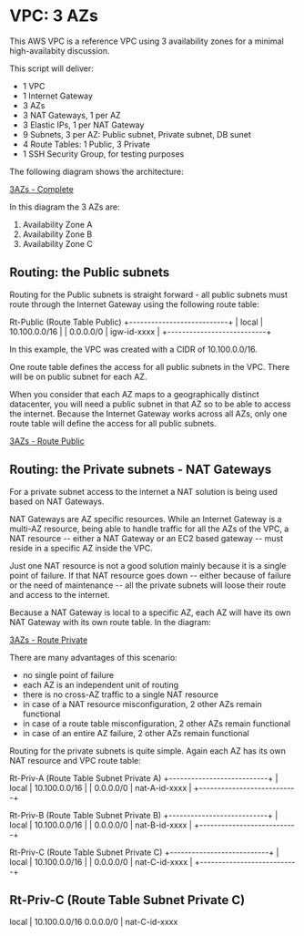 # VPC: 3 AZs

This AWS VPC is a reference VPC using 3 availability zones for a minimal
high-availabity discussion.

This script will deliver:
* 1 VPC
* 1 Internet Gateway
* 3 AZs
* 3 NAT Gateways, 1 per AZ
* 3 Elastic IPs, 1 per NAT Gateway
* 9 Subnets, 3 per AZ: Public subnet, Private subnet, DB sunet
* 4 Route Tables: 1 Public, 3 Private
* 1 SSH Security Group, for testing purposes


The following diagram shows the architecture:

[3AZs - Complete](img/vpc-3az-complete.png)


In this diagram the 3 AZs are:
1. Availability Zone A
2. Availability Zone B
3. Availability Zone C



## Routing: the Public subnets

Routing for the Public subnets is straight forward - all public subnets must
route through the Internet Gateway using the following route table:

Rt-Public (Route Table Public)
+---------------------------+
| local     | 10.100.0.0/16 |
| 0.0.0.0/0 | igw-id-xxxx   |
+---------------------------+

In this example, the VPC was created with a CIDR of 10.100.0.0/16.

One route table defines the access for all public subnets in the VPC. There will
be on public subnet for each AZ.

When you consider that each AZ maps to a geographically distinct datacenter, you
will need a public subnet in that AZ so to be able to access the internet.
Because the Internet Gateway works across all AZs, only one route table will
define the access for all public subnets.

[3AZs - Route Public](img/3azs-route-public.png)


## Routing: the Private subnets - NAT Gateways

For a private subnet access to the internet a NAT solution is being used based
on NAT Gateways.

NAT Gateways are AZ specific resources. While an Internet Gateway is a multi-AZ
resource, being able to handle traffic for all the AZs of the VPC, a NAT
resource -- either a NAT Gateway or an EC2 based gateway -- must reside in a
specific AZ inside the VPC.

Just one NAT resource is not a good solution mainly because it is a single point
of failure. If that NAT resource goes down -- either because of failure or the
need of maintenance -- all the private subnets will loose their route and access
to the internet.

Because a NAT Gateway is local to a specific AZ, each AZ will have its own NAT
Gateway with its own route table. In the diagram:


[3AZs - Route Private](img/3azs-route-private.png)

There are many advantages of this scenario:

* no single point of failure
* each AZ is an independent unit of routing
* there is no cross-AZ traffic to a single NAT resource
* in case of a NAT resource misconfiguration, 2 other AZs remain functional
* in case of a route table misconfiguration, 2 other AZs remain functional
* in case of an entire AZ failure, 2 other AZs remain functional


Routing for the private subnets is quite simple. Again each AZ has its own NAT
resource and VPC route table:


Rt-Priv-A (Route Table Subnet Private A)
+---------------------------+
| local     | 10.100.0.0/16 |
| 0.0.0.0/0 | nat-A-id-xxxx |
+---------------------------+


Rt-Priv-B (Route Table Subnet Private B)
+---------------------------+
| local     | 10.100.0.0/16 |
| 0.0.0.0/0 | nat-B-id-xxxx |
+---------------------------+


Rt-Priv-C (Route Table Subnet Private C)
+---------------------------+
| local     | 10.100.0.0/16 |
| 0.0.0.0/0 | nat-C-id-xxxx |
+---------------------------+


Rt-Priv-C (Route Table Subnet Private C)
----------------------------------------
local     | 10.100.0.0/16
0.0.0.0/0 | nat-C-id-xxxx


